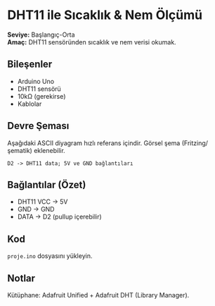 
# DHT11 ile Sıcaklık & Nem Ölçümü

**Seviye:** Başlangıç-Orta  
**Amaç:** DHT11 sensöründen sıcaklık ve nem verisi okumak.

## Bileşenler
- Arduino Uno
- DHT11 sensörü
- 10kΩ (gerekirse)
- Kablolar

## Devre Şeması
Aşağıdaki ASCII diyagram hızlı referans içindir. Görsel şema (Fritzing/şematik) eklenebilir.
```
D2 -> DHT11 data; 5V ve GND bağlantıları
```

## Bağlantılar (Özet)
- DHT11 VCC -> 5V
- GND -> GND
- DATA -> D2 (pullup içerebilir)

## Kod
`proje.ino` dosyasını yükleyin.

## Notlar
Kütüphane: Adafruit Unified + Adafruit DHT (Library Manager).
